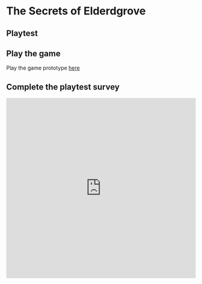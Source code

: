 # The Secrets of Elderdgrove
## Playtest

## Play the game
Play the game prototype [here](../prototype/TheSecretsofEldergrove.html)

## Complete the playtest survey

<iframe width="640px" height= "480px" src= "https://forms.office.com/Pages/ResponsePage.aspx?id=FRGudvwe8kqlNuKyRDrxoCUVDV3D-9VAt5vcGwns9JpUMjdQNkU2QUZYQVNKSlVOUjI1NFI1WTNOMS4u&embed=true" frameborder= "0" marginwidth= "0" marginheight= "0" style= "border: none; max-width:100%; max-height:100vh" allowfullscreen webkitallowfullscreen mozallowfullscreen msallowfullscreen> </iframe>
